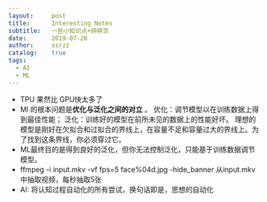 ```yaml
---
layout:     post
title:      Interesting Notes
subtitle:   一些小知识点+碎碎念
date:       2019-07-20
author:     ssrzz
catalog: 	true
tags:
  - AI
  - ML
---
```




* TPU 果然比 GPU快太多了 
* Ml 的根本问题是**优化与泛化之间的对立** 。 优化：调节模型以在训练数据上得到最佳性能； 泛化：训练好的模型在前所未见的数据上的性能好坏。 理想的模型是刚好在欠拟合和过拟合的界线上，在容量不足和容量过大的界线上。为了找到这条界线，你必须穿过它。 
* ML最终目的是得到良好的泛化，但你无法控制泛化，只能基于训练数据调节模型。
* ffmpeg -i input.mkv -vf fps=5 face%04d.jpg -hide_banner 从input.mkv中抽取视频，每秒抽取5张
* AI: 将认知过程自动化的所有尝试，换句话即是，思想的自动化
